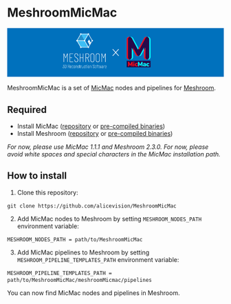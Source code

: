 # MeshroomMicMac

![](./assets/banner_meshroomMicmac.jpg)

MeshroomMicMac is a set of [MicMac](https://github.com/micmacIGN/micmac) nodes and pipelines for [Meshroom](https://github.com/alicevision/Meshroom).

## Required

- Install MicMac ([repository](https://github.com/micmacIGN/micmac) or [pre-compiled binaries](https://github.com/micmacIGN/micmac/releases))
- Install Meshroom ([repository](https://github.com/alicevision/Meshroom) or [pre-compiled binaries](https://github.com/alicevision/Meshroom/releases))

*For now, please use MicMac 1.1.1 and Meshroom 2.3.0.*
*For now, please avoid white spaces and special characters in the MicMac installation path.* 

## How to install 

1) Clone this repository: 
```
git clone https://github.com/alicevision/MeshroomMicMac
```

2) Add MicMac nodes to Meshroom by setting `MESHROOM_NODES_PATH` environment variable:
```
MESHROOM_NODES_PATH = path/to/MeshroomMicMac
```

3) Add MicMac pipelines to Meshroom by setting `MESHROOM_PIPELINE_TEMPLATES_PATH` environment variable:
```
MESHROOM_PIPELINE_TEMPLATES_PATH = path/to/MeshroomMicMac/meshroomMicmac/pipelines
```

You can now find MicMac nodes and pipelines in Meshroom.
